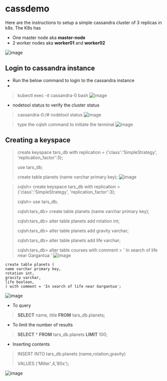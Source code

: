 # cassdemo
Here are the instructions to setup a simple cassandra cluster of 3 replicas in k8s.
The K8s has 
  - One master node aka **master-node**
  - 2 worker nodes aka **worker01** and **worker02**

![image](https://user-images.githubusercontent.com/24431738/123548239-9413a300-d781-11eb-97bc-6d6e27ec8241.png)


## Login to cassandra instance

- Run the below command to login to the cassandra instance
- 
> kubectl exec -it cassandra-0 bash
![image](https://user-images.githubusercontent.com/24431738/123549200-8b24d080-d785-11eb-802f-8920af66496d.png)


- nodetool status to verify the cluster status
> cassandra-0:/# nodetool status
![image](https://user-images.githubusercontent.com/24431738/123549029-e3a79e00-d784-11eb-930c-b3fcb9af60ab.png)


> type the cqlsh command to initiate the terminal
![image](https://user-images.githubusercontent.com/24431738/123549102-29646680-d785-11eb-857f-6346c39b2daf.png)

## Creating a keyspace

> create keyspace tars_db with replication = {'class':'SimpleStrategy', 'replication_factor':3};
> 
> use tars_db;
> 
> create table planets (name varchar primary key);
![image](https://user-images.githubusercontent.com/24431738/123549390-71d05400-d786-11eb-9a63-ab9080decbe8.png)

>cqlsh> create keyspace tars_db with replication = {'class':'SimpleStrategy', 'replication_factor':3};
>
>cqlsh> use tars_db;
>
>cqlsh:tars_db> create table planets (name varchar primary key);
>
>cqlsh:tars_db> alter table planets add rotation int;
>
>cqlsh:tars_db> alter table planets add gravity varchar;
>
>cqlsh:tars_db> alter table planets add life varchar;
>
>cqlsh:tars_db> alter table courses with comment = ' In search of life near Gargantua '
![image](https://user-images.githubusercontent.com/24431738/123549615-6cbfd480-d787-11eb-8cec-d9bf153304e7.png)

```
create table planets (
name varchar primary key,
rotation int,
gravity varchar, 
life boolean,
) with comment = 'In search of life near Gargantua';
```
![image](https://user-images.githubusercontent.com/24431738/123550017-09cf3d00-d789-11eb-9aa0-0ff4ef43a3f0.png)

- To query
> **SELECT** name, title **FROM** tars_db.planets;
 - To limit the number of results 
> **SELECT** * **FROM** tars_db.planets **LIMIT** 100;

- Inserting contents
> INSERT INTO tars_db.planets (name,rotation,gravity)
> 
> VALUES ('Miller',4,'80x');
> 
![image](https://user-images.githubusercontent.com/24431738/123550389-d55c8080-d78a-11eb-9aae-8745f1460bd7.png)
